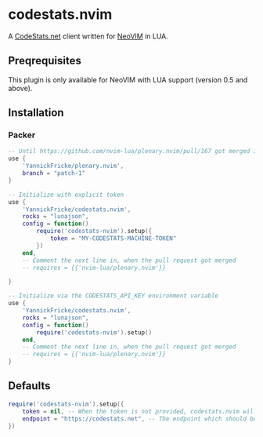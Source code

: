 # codestats.nvim

A [CodeStats.net](https://codestats.net/) client written for [NeoVIM](https://github.com/neovim/neovim) in LUA.

## Preqrequisites

This plugin is only available for NeoVIM with LUA support (version 0.5 and above).

## Installation

### Packer

```lua
-- Until https://github.com/nvim-lua/plenary.nvim/pull/167 got merged into plenary
use {
    'YannickFricke/plenary.nvim',
    branch = "patch-1"
}

-- Initialize with explicit token
use {
    'YannickFricke/codestats.nvim',
    rocks = "lunajson",
    config = function()
        require('codestats-nvim').setup({
            token = "MY-CODESTATS-MACHINE-TOKEN"
        })
    end,
    -- Comment the next line in, when the pull request got merged
    -- requires = {{'nvim-lua/plenary.nvim'}}

}

-- Initialize via the CODESTATS_API_KEY environment variable
use {
    'YannickFricke/codestats.nvim',
    rocks = "lunajson",
    config = function()
        require('codestats-nvim').setup()
    end,
    -- Comment the next line in, when the pull request got merged
    -- requires = {{'nvim-lua/plenary.nvim'}}
}
```

## Defaults

```lua
require('codestats-nvim').setup({
    token = nil, -- When the token is not provided, codestats.nvim will fallback to the CODESTATS_API_KEY environment variable
    endpoint = "https://codestats.net", -- The endpoint which should be used. Mostly you dont want to overwrite it.
})
```
